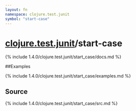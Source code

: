 ```yaml
---
layout: fn
namespace: clojure.test.junit
symbol: "start-case"
---
```


# [clojure.test.junit](../)/start-case

{% include 1.4.0/clojure.test.junit/start_case/docs.md %}

##Examples

{% include 1.4.0/clojure.test.junit/start_case/examples.md %}
## Source
{% include 1.4.0/clojure.test.junit/start_case/src.md %}

